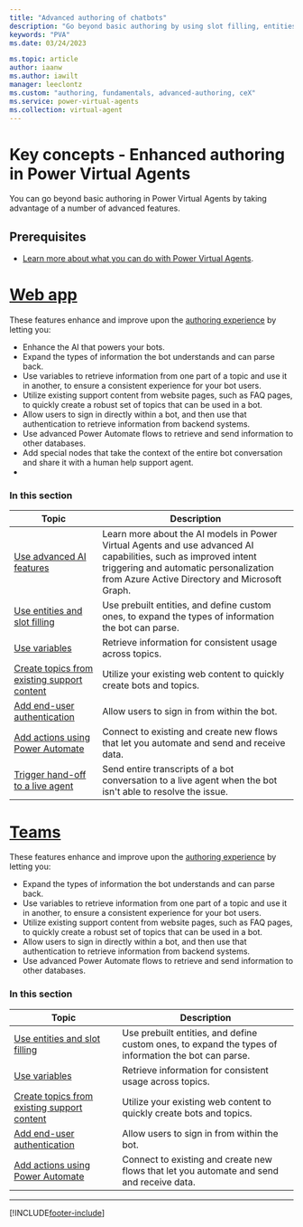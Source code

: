 ```yaml
---
title: "Advanced authoring of chatbots"
description: "Go beyond basic authoring by using slot filling, entities, variables, sign-in, live hand-off, and Power Automate flows."
keywords: "PVA"
ms.date: 03/24/2023

ms.topic: article
author: iaanw
ms.author: iawilt
manager: leeclontz
ms.custom: "authoring, fundamentals, advanced-authoring, ceX"
ms.service: power-virtual-agents
ms.collection: virtual-agent
---
```


# Key concepts - Enhanced authoring in Power Virtual Agents

You can go beyond basic authoring in Power Virtual Agents by taking advantage of a number of advanced features. 

## Prerequisites

- [Learn more about what you can do with Power Virtual Agents](fundamentals-what-is-power-virtual-agents.md).


# [Web app](#tab/web)

These features enhance and improve upon the [authoring experience](authoring-fundamentals.md) by letting you:

- Enhance the AI that powers your bots.
- Expand the types of information the bot understands and can parse back.
- Use variables to retrieve information from one part of a topic and use it in another, to ensure a consistent experience for your bot users.
- Utilize existing support content from website pages, such as FAQ pages, to quickly create a robust set of topics that can be used in a bot.
- Allow users to sign in directly within a bot, and then use that authentication to retrieve information from backend systems.
- Use advanced Power Automate flows to retrieve and send information to other databases.
- Add special nodes that take the context of the entire bot conversation and share it with a human help support agent.
- 
### In this section

| Topic                                                                             | Description                                                                                                                                                                                                |
| --------------------------------------------------------------------------------- | ---------------------------------------------------------------------------------------------------------------------------------------------------------------------------------------------------------- |
| [Use advanced AI features](advanced-ai-features.md)                               | Learn more about the AI models in Power Virtual Agents and use advanced AI capabilities, such as improved intent triggering and automatic personalization from Azure Active Directory and Microsoft Graph. |
| [Use entities and slot filling](advanced-entities-slot-filling.md)                | Use prebuilt entities, and define custom ones, to expand the types of information the bot can parse.                                                                                                       |
| [Use variables](authoring-variables.md)                                           | Retrieve information for consistent usage across topics.                                                                                                                                                   |
| [Create topics from existing support content](advanced-create-topics-from-web.md) | Utilize your existing web content to quickly create bots and topics.                                                                                                                                       |
| [Add end-user authentication](advanced-end-user-authentication.md)                | Allow users to sign in from within the bot.                                                                                                                                                                |
| [Add actions using Power Automate](advanced-flow.md)                              | Connect to existing and create new flows that let you automate and send and receive data.                                                                                                                  |
| [Trigger hand-off to a live agent](advanced-hand-off.md)                          | Send entire transcripts of a bot conversation to a live agent when the bot isn't able to resolve the issue.                                                                                                |

# [Teams](#tab/teams)

These features enhance and improve upon the [authoring experience](authoring-fundamentals.md) by letting you:

- Expand the types of information the bot understands and can parse back.
- Use variables to retrieve information from one part of a topic and use it in another, to ensure a consistent experience for your bot users.
- Utilize existing support content from website pages, such as FAQ pages, to quickly create a robust set of topics that can be used in a bot.
- Allow users to sign in directly within a bot, and then use that authentication to retrieve information from backend systems.
- Use advanced Power Automate flows to retrieve and send information to other databases.

### In this section

| Topic                                                                                   | Description                                                                                          |
| --------------------------------------------------------------------------------------- | ---------------------------------------------------------------------------------------------------- |
| [Use entities and slot filling](advanced-entities-slot-filling.md)                | Use prebuilt entities, and define custom ones, to expand the types of information the bot can parse. |
| [Use variables](authoring-variables.md)                                           | Retrieve information for consistent usage across topics.                                             |
| [Create topics from existing support content](advanced-create-topics-from-web.md) | Utilize your existing web content to quickly create bots and topics.                                 |
| [Add end-user authentication](advanced-end-user-authentication.md)                | Allow users to sign in from within the bot.                                                          |
| [Add actions using Power Automate](advanced-flow.md)                              | Connect to existing and create new flows that let you automate and send and receive data.            |

---

[!INCLUDE[footer-include](includes/footer-banner.md)]

